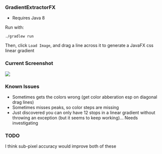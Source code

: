 ### GradientExtractorFX

- Requires Java 8

Run with:

    ./gradlew run

Then, click `Load Image`, and drag a line across it to generate a JavaFX css linear gradient

### Current Screenshot

![](https://raw2.github.com/timyates/GradientExtractorFX/3ba507f93618e102c104a21dcb209c87cbabb95e/screenshot.png)

### Known Issues

- Sometimes gets the colors wrong (get color abberation esp on diagonal drag lines)
- Sometimes misses peaks, so color steps are missing
- Just discovered you can only have 12 stops in a linear gradient without throwing an exception (but it seems to keep working)... Needs investigating

### TODO

I think sub-pixel accuracy would improve both of these
